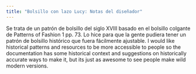 ```yaml
---
title: "Bolsillo con lazo Lucy: Notas del diseñador"
---
```


Se trata de un patrón de bolsillo del siglo XVIII basado en el bolsillo colgante de Patterns of Fashion 1 pp. 73. Lo hice para que la gente pudiera tener un patrón de bolsillo histórico que fuera fácilmente ajustable. I would like historical patterns and resources to be more accessible to people so the documentation has some historical context and suggestions on historically accurate ways to make it, but its just as awesome to see people make wild modern versions. 
